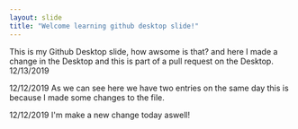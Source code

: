```yaml
---
layout: slide
title: "Welcome learning github desktop slide!"
---
```

This is my Github Desktop slide, how awsome is that? and here I made a change in the Desktop and this is part 
of a pull request on the Desktop. 12/13/2019


12/12/2019 As we can see here we have two entries on the same day this is because I made some changes to the file.

12/12/2019 I'm make a new change today aswell!




